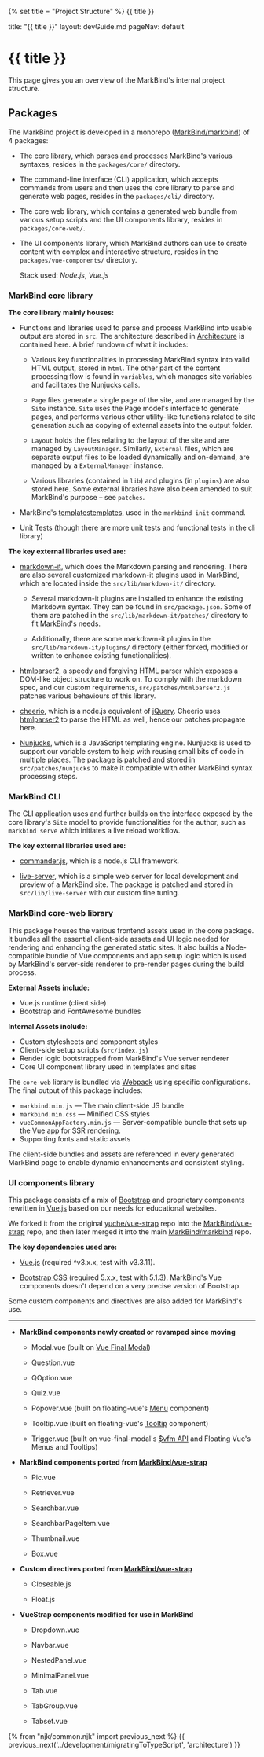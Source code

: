 {% set title = "Project Structure" %}
<span id="title" class="d-none">{{ title }}</span>

<frontmatter>
  title: "{{ title }}"
  layout: devGuide.md
  pageNav: default
</frontmatter>

# {{ title }}

<div class="lead">

This page gives you an overview of the MarkBind's internal project structure.
</div>

<div id="packages-overview">

## Packages

The MarkBind project is developed in a <tooltip content="We follow a monorepo approach, similar to Babel and other open source projects. To see a discussion on the pros and cons of this approach, read [here](https://github.com/babel/babel/blob/main/doc/design/monorepo.md).">monorepo</tooltip> ([MarkBind/markbind](https://github.com/MarkBind/markbind)) of 4 packages:

* The core library, which parses and processes MarkBind's various syntaxes, resides in the `packages/core/` directory.

* The command-line interface (CLI) application, which accepts commands from users and then uses the core library to parse and generate web pages, resides in the `packages/cli/` directory.

* The core web library, which contains a generated web bundle from various setup scripts and the UI components library, resides in `packages/core-web/`.

* The UI components library, which MarkBind authors can use to create content with complex and interactive structure, resides in the `packages/vue-components/` directory.

  Stack used: *Node.js*, *Vue.js*

### MarkBind core library

**The core library mainly houses:**

* Functions and libraries used to parse and process MarkBind into usable output are stored in `src`. The architecture described in [Architecture](architecture.md) is contained here. A brief rundown of what it includes:

  * Various key functionalities in processing MarkBind syntax into valid HTML output, stored in `html`. The other part of the content processing flow is found in `variables`, which manages site variables and facilitates the Nunjucks calls.

  * `Page` files generate a single page of the site, and are managed by the `Site` instance. `Site` uses the Page model's interface to generate pages, and performs various other utility-like functions related to site generation such as copying of external assets into the output folder.

  * `Layout` holds the files relating to the layout of the site and are managed by `LayoutManager`. Similarly, `External` files, which are separate output files to be loaded dynamically and on-demand, are managed by a `ExternalManager` instance.

  * Various libraries (contained in `lib`) and plugins (in `plugins`) are also stored here. Some external libraries have also been amended to suit MarkBind's purpose – see `patches`.

* MarkBind's <a tags="environment--combined" href="/userGuide/templates.html">templates</a><a tags="environment--dg" href="https://markbind.org/userGuide/templates.html">templates</a>, used in the `markbind init` command.

* Unit Tests (though there are more unit tests and functional tests in the cli library)

**The key external libraries used are:**

* [markdown-it](https://github.com/markdown-it/markdown-it), which does the Markdown parsing and rendering. There are also several customized markdown-it plugins used in MarkBind, which are located inside the `src/lib/markdown-it/` directory.

  * Several markdown-it plugins are installed to enhance the existing Markdown syntax. They can be found in `src/package.json`. Some of them are patched in the `src/lib/markdown-it/patches/` directory to fit MarkBind's needs. 

  * Additionally, there are some markdown-it plugins in the `src/lib/markdown-it/plugins/` directory (either forked, modified or written to enhance existing functionalities).

* [htmlparser2](https://github.com/fb55/htmlparser2), a speedy and forgiving HTML parser which exposes a DOM-like object structure to work on. To comply with the markdown spec, and our custom requirements, `src/patches/htmlparser2.js` patches various behaviours of this library.

* [cheerio](https://cheerio.js.org/), which is a node.js equivalent of [jQuery](https://jquery.com/). Cheerio uses [htmlparser2](https://github.com/fb55/htmlparser2) to parse the HTML as well, hence our patches propagate here.

* [Nunjucks](https://mozilla.github.io/nunjucks/), which is a JavaScript templating engine. Nunjucks is used to support our variable system to help with reusing small bits of code in multiple places. The package is patched and stored in `src/patches/nunjucks` to make it compatible with other MarkBind syntax processing steps.

### MarkBind CLI

The CLI application uses and further builds on the interface exposed by the core library's `Site` model to provide functionalities for the author, such as `markbind serve` which initiates a live reload workflow.

**The key external libraries used are:**

* [commander.js](https://github.com/tj/commander.js/), which is a node.js CLI framework.

* [live-server](https://github.com/tapio/live-server), which is a simple web server for local development and preview of a MarkBind site. The package is patched and stored in `src/lib/live-server` with our custom fine tuning.

### MarkBind core-web library

This package houses the various frontend assets used in the core package. It bundles all the essential client-side assets and UI logic needed for rendering and enhancing the generated static sites. It also builds a Node-compatible bundle of Vue components and app setup logic which is used by MarkBind's server-side renderer to pre-render pages during the build process.

**External Assets include:**
* Vue.js runtime (client side)
* Bootstrap and FontAwesome bundles

**Internal Assets include:**
* Custom stylesheets and component styles
* Client-side setup scripts (`src/index.js`)
* Render logic bootstrapped from MarkBind's Vue server renderer
* Core UI component library used in templates and sites

The `core-web` library is bundled via [Webpack](https://webpack.js.org/) using specific configurations. The final output of this package includes:
* `markbind.min.js` — The main client-side JS bundle
* `markbind.min.css` — Minified CSS styles
* `vueCommonAppFactory.min.js` — Server-compatible bundle that sets up the Vue app for SSR rendering.
* Supporting fonts and static assets

The client-side bundles and assets are referenced in every generated MarkBind page to enable dynamic enhancements and consistent styling.

### UI components library

This package consists of a mix of [Bootstrap](https://getbootstrap.com/components/) and proprietary components rewritten in [Vue.js](https://vuejs.org) based on our needs for educational websites.

We forked it from the original [yuche/vue-strap](https://github.com/yuche/vue-strap) repo into the [MarkBind/vue-strap](https://github.com/MarkBind/vue-strap) repo, and then later merged it into the main [MarkBind/markbind](https://github.com/MarkBind/markbind) repo.

**The key dependencies used are:**

* [Vue.js](http://vuejs.org/) (required ^v3.x.x, test with v3.3.11).

* [Bootstrap CSS](http://getbootstrap.com/) (required 5.x.x, test with 5.1.3). MarkBind's Vue components doesn't depend on a very precise version of Bootstrap.

Some custom components and directives are also added for MarkBind's use.

***

* **MarkBind components newly created or revamped since moving**

  * Modal.vue (built on [Vue Final Modal](https://vue-final-modal.org/))

  * Question.vue

  * QOption.vue

  * Quiz.vue

  * Popover.vue (built on floating-vue's [Menu](https://floating-vue.starpad.dev/guide/component.html#hover-menu) component)

  * Tooltip.vue (built on floating-vue's [Tooltip](https://floating-vue.starpad.dev/guide/component.html#tooltip) component)

  * Trigger.vue (built on vue-final-modal's [$vfm API](https://vue-final-modal.org/api#api) and Floating Vue's Menus and Tooltips)

* **MarkBind components ported from [MarkBind/vue-strap](https://github.com/MarkBind/vue-strap)**

  * Pic.vue

  * Retriever.vue

  * Searchbar.vue

  * SearchbarPageItem.vue

  * Thumbnail.vue

  * Box.vue

* **Custom directives ported from [MarkBind/vue-strap](https://github.com/MarkBind/vue-strap)**

  * Closeable.js

  * Float.js

* **VueStrap components modified for use in MarkBind**

  * Dropdown.vue

  * Navbar.vue

  * NestedPanel.vue

  * MinimalPanel.vue

  * Tab.vue

  * TabGroup.vue

  * Tabset.vue
</div>

{% from "njk/common.njk" import previous_next %}
{{ previous_next('../development/migratingToTypeScript', 'architecture') }}
